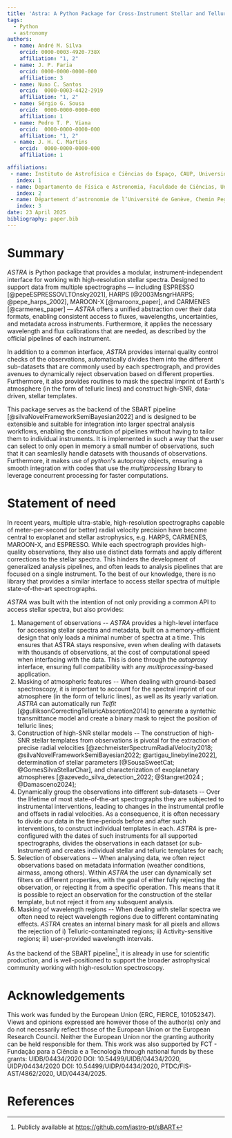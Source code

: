 ```yaml
---
title: 'Astra: A Python Package for Cross-Instrument Stellar and Telluric Template Construction'
tags:
  - Python
  - astronomy
authors:
  - name: André M. Silva
    orcid: 0000-0003-4920-738X
    affiliation: "1, 2" 
  - name: J. P. Faria
    orcid: 0000-0000-0000-000
    affiliation: 3 
  - name: Nuno C. Santos
    orcid:  0000-0003-4422-2919
    affiliation: "1, 2" 
  - name: Sérgio G. Sousa
    orcid:  0000-0000-0000-000
    affiliation: 1 
  - name: Pedro T. P. Viana
    orcid:  0000-0000-0000-000
    affiliation: "1, 2" 
  - name: J. H. C. Martins
    orcid:  0000-0000-0000-000
    affiliation: 1 

affiliations:
 - name: Instituto de Astrofísica e Ciências do Espaço, CAUP, Universidade do Porto, Rua das Estrelas, 4150-762 Porto, Portugal
   index: 1
 - name: Departamento de Física e Astronomia, Faculdade de Ciências, Universidade do Porto, Rua do Campo Alegre, 4169-007 Porto, Portugal
   index: 2
 - name: Département d’astronomie de l’Université de Genève, Chemin Pegasi 51, 1290 Versoix, Switzerland 
   index: 3
date: 23 April 2025
bibliography: paper.bib
---
```


# Summary

*ASTRA* is Python package that provides a modular, instrument-independent interface for working with high-resolution stellar spectra. Designed to support data from multiple spectrographs — including ESPRESSO [@pepeESPRESSOVLTOnsky2021], HARPS [@2003MsngrHARPS; @pepe_harps_2002], MAROON-X [@maroonx_paper], and CARMENES [@carmenes_paper] — *ASTRA* offers a unified abstraction over their data formats, enabling consistent access to fluxes, wavelengths, uncertainties, and metadata across instruments. Furthermore, it applies the necessary wavelength and flux calibrations that are needed, as described by the official pipelines of each instrument.

In addition to a common interface, *ASTRA* provides internal quality control checks of the observations, automatically divides them into the different sub-datasets that are commonly used by each spectrograph, and provides avenues to dynamically reject observation based on different properties. Furthermore, it also provides routines to mask the spectral imprint of Earth's atmosphere (in the form of telluric lines) and construct high-SNR, data-driven, stellar templates.

This package serves as the backend of the SBART pipeline [@silvaNovelFrameworkSemiBayesian2022] and is designed to be extensible and suitable for integration into larger spectral analysis workflows, enabling the construction of pipelines without having to tailor them to individual instruments. It is implemented in such a way that the user can select to only open in memory a small number of observations, such that it can seamleslly handle datasets with thousands of observations. Furthermore, it makes use of *python*'s autoproxy objects, ensuring a smooth integration with codes that use the *multiprocessing* library to leverage concurrent processing for faster computations. 


# Statement of need

In recent years, multiple ultra-stable, high-resolution spectrographs capable of meter-per-second (or better) radial velocity precision have become central to exoplanet and stellar astrophysics, e.g. HARPS, CARMENES, MAROON-X, and ESPRESSO. While each spectrograph provides high-quality observations, they also use distinct data formats and apply different corrections to the stellar spectra. This hinders the development of generalized analysis pipelines, and often leads to analysis pipelines that are focused on a single instrument. To the best of our knowledge, there is no library that provides a similar interface to access stellar spectra of multiple state-of-the-art spectrographs. 

*ASTRA* was built with the intention of not only providing a common API to access stellar spectra, but also provides:

1. Management of observations -- *ASTRA*  provides a high-level interface for accessing stellar spectra and metadata, built on a memory-efficient design that only loads a minimal number of spectra at a time. This ensures that ASTRA stays responsive, even when dealing with datasets with thousands of observations, at the cost of computational speed when interfacing with the data. This is done through the *autoproxy* interface, ensuring full compatibility with any *multiprocessing*-based application. 
2. Masking of atmospheric features -- When dealing with ground-based spectroscopy, it is important to account for the spectral imprint of our atmosphere (in the form of telluric lines), as well as its yearly variation. *ASTRA* can automatically run *Telfit* [@gulliksonCorrectingTelluricAbsorption2014] to generate a syntethic transmittance model and create a binary mask to reject the position of telluric lines;
3. Construction of high-SNR stellar models -- The construction of high-SNR stellar templates from observations is pivotal for the extraction of precise radial velocities [@zechmeisterSpectrumRadialVelocity2018; @silvaNovelFrameworkSemiBayesian2022; @artigau_linebyline2022], determination of stellar parameters [@SousaSweetCat; @GomesSilvaStellarChar], and characterization of exoplanetary atmospheres [@azevedo_silva_detection_2022; @Stangret2024 ; @Damasceno2024];
4. Dynamically group the observations into different sub-datasets -- Over the lifetime of most state-of-the-art spectrographs they are subjected to instrumental interventions, leading to changes in the instrumental profile and offsets in radial velocities. As a consequence, it is often necessary to divide our data in the time-periods before and after such interventions, to construct individual templates in each. *ASTRA* is pre-configured with the dates of such instruments for all supported spectrographs, divides the observations in each dataset (or sub-Instrument) and creates individual stellar and telluric templates for each;
5. Selection of observations -- When analysing data, we often reject observations based on metadata information (weather conditions, airmass, among others). Within *ASTRA* the user can dynamically set filters on different properties, with the goal of either fully rejecting the observation, or rejecting it from a specific operation. This means that it is possible to reject an observation for the construction of the stellar template, but not reject it from any subsquent analysis.
6. Masking of wavelength regions -- When dealing with stellar spectra we often need to reject wavelength regions due to different contaminating effects. *ASTRA* creates an internal binary mask for all pixels and allows the rejection of i) Telluric-contaminated regions; ii) Activity-sensitive regions; iii) user-provided wavelength intervals.

As the backend of the SBART pipeline[^1], it is already in use for scientific production, and is well-positioned to support the broader astrophysical community working with high-resolution spectroscopy.

[^1]: Publicly available at https://github.com/iastro-pt/sBART

# Acknowledgements

This work was funded by the European Union (ERC, FIERCE, 101052347). Views and opinions expressed are however those of the author(s) only and do not necessarily reflect those of the European Union or the European Research Council. Neither the European Union nor the granting authority can be held responsible for them. This work was also supported by FCT - Fundação para a Ciência e a Tecnologia through national funds by these grants: UIDB/04434/2020 DOI: 10.54499/UIDB/04434/2020, UIDP/04434/2020 DOI: 10.54499/UIDP/04434/2020, PTDC/FIS-AST/4862/2020, UID/04434/2025. 

# References 
